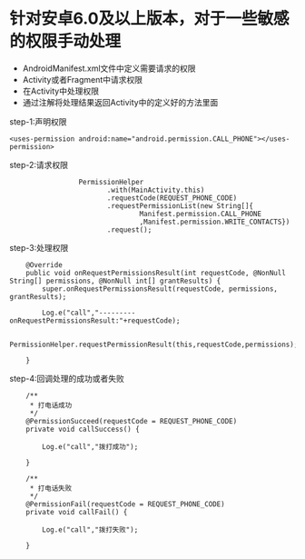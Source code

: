 
# 针对安卓6.0及以上版本，对于一些敏感的权限手动处理
+ AndroidManifest.xml文件中定义需要请求的权限
+ Activity或者Fragment中请求权限
+ 在Activity中处理权限
+ 通过注解将处理结果返回Activity中的定义好的方法里面

step-1:声明权限
```
<uses-permission android:name="android.permission.CALL_PHONE"></uses-permission>
```

step-2:请求权限
```
                 PermissionHelper
                        .with(MainActivity.this)
                        .requestCode(REQUEST_PHONE_CODE)
                        .requestPermissionList(new String[]{
                                Manifest.permission.CALL_PHONE
                                ,Manifest.permission.WRITE_CONTACTS})
                        .request();
```

step-3:处理权限
```
    @Override
    public void onRequestPermissionsResult(int requestCode, @NonNull String[] permissions, @NonNull int[] grantResults) {
        super.onRequestPermissionsResult(requestCode, permissions, grantResults);

        Log.e("call","---------onRequestPermissionsResult:"+requestCode);

        PermissionHelper.requestPermissionResult(this,requestCode,permissions);

    }
```

step-4:回调处理的成功或者失败
```
    /**
     * 打电话成功
     */
    @PermissionSucceed(requestCode = REQUEST_PHONE_CODE)
    private void callSuccess() {

        Log.e("call","拨打成功");

    }

    /**
     * 打电话失败
     */
    @PermissionFail(requestCode = REQUEST_PHONE_CODE)
    private void callFail() {

        Log.e("call","拨打失败");

    }
```
